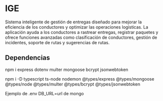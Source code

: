 # IGE
Sistema inteligente de gestión de entregas diseñado para mejorar la eficiencia de los conductores y optimizar las operaciones logísticas. La aplicación ayuda a los conductores a rastrear entregas, registrar paquetes y ofrece funciones avanzadas como clasificación de conductores, gestión de incidentes, soporte de rutas y sugerencias de rutas.

## Dependencias
npm i express dotenv multer mongoose bcrypt jsonwebtoken

npm i -D typescript ts-node nodemon @types/express @types/mongoose @types/node @types/multer @types/bcrypt @types/jsonwebtoken

Ejemplo de .env
DB_URL=url de mongo
